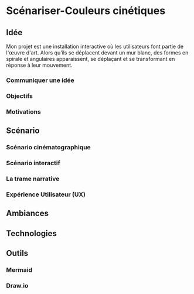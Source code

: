 # Scénariser-Couleurs cinétiques


## Idée
Mon projet est une installation interactive où les utilisateurs font partie de l'œuvre d'art. Alors qu’ils se déplacent devant un mur blanc, des formes en spirale et angulaires apparaissent, se déplaçant et se transformant en réponse à leur mouvement.


### Communiquer une idée
### Objectifs
### Motivations


## Scénario

### Scénario cinématographique
### Scénario interactif
### La trame narrative
### Expérience Utilisateur (UX)


## Ambiances


## Technologies


## Outils

### Mermaid
### Draw.io
